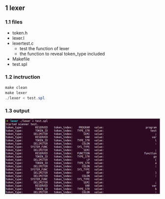 ## 1 lexer

### 1.1 files

- token.h
- lexer.l
- lexertest.c 
  - test the function of lexer
  - the function to reveal token_type included
- Makefile
- test.spl



### 1.2 inctruction

```powershell
make clean
make lexer
./lexer < test.spl
```



### 1.3 output

![image-20200514223735303](readme.assets/image-20200514223735303.png)